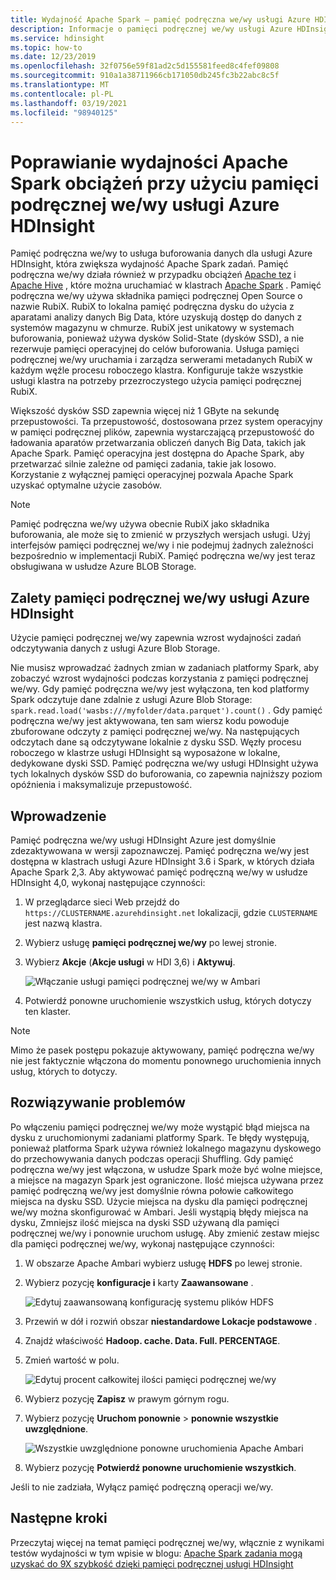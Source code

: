 ```yaml
---
title: Wydajność Apache Spark — pamięć podręczna we/wy usługi Azure HDInsight (wersja zapoznawcza)
description: Informacje o pamięci podręcznej we/wy usługi Azure HDInsight i sposobach ich użycia w celu poprawy wydajności Apache Spark.
ms.service: hdinsight
ms.topic: how-to
ms.date: 12/23/2019
ms.openlocfilehash: 32f0756e59f81ad2c5d155581feed8c4fef09808
ms.sourcegitcommit: 910a1a38711966cb171050db245fc3b22abc8c5f
ms.translationtype: MT
ms.contentlocale: pl-PL
ms.lasthandoff: 03/19/2021
ms.locfileid: "98940125"
---
```

# <a name="improve-performance-of-apache-spark-workloads-using-azure-hdinsight-io-cache"></a>Poprawianie wydajności Apache Spark obciążeń przy użyciu pamięci podręcznej we/wy usługi Azure HDInsight

Pamięć podręczna we/wy to usługa buforowania danych dla usługi Azure HDInsight, która zwiększa wydajność Apache Spark zadań. Pamięć podręczna we/wy działa również w przypadku obciążeń [Apache tez](https://tez.apache.org/) i [Apache Hive](https://hive.apache.org/) , które można uruchamiać w klastrach [Apache Spark](https://spark.apache.org/) . Pamięć podręczna we/wy używa składnika pamięci podręcznej Open Source o nazwie RubiX. RubiX to lokalna pamięć podręczna dysku do użycia z aparatami analizy danych Big Data, które uzyskują dostęp do danych z systemów magazynu w chmurze. RubiX jest unikatowy w systemach buforowania, ponieważ używa dysków Solid-State (dysków SSD), a nie rezerwuje pamięci operacyjnej do celów buforowania. Usługa pamięci podręcznej we/wy uruchamia i zarządza serwerami metadanych RubiX w każdym węźle procesu roboczego klastra. Konfiguruje także wszystkie usługi klastra na potrzeby przezroczystego użycia pamięci podręcznej RubiX.

Większość dysków SSD zapewnia więcej niż 1 GByte na sekundę przepustowości. Ta przepustowość, dostosowana przez system operacyjny w pamięci podręcznej plików, zapewnia wystarczającą przepustowość do ładowania aparatów przetwarzania obliczeń danych Big Data, takich jak Apache Spark. Pamięć operacyjna jest dostępna do Apache Spark, aby przetwarzać silnie zależne od pamięci zadania, takie jak losowo. Korzystanie z wyłącznej pamięci operacyjnej pozwala Apache Spark uzyskać optymalne użycie zasobów.  

> [!Note]  
> Pamięć podręczna we/wy używa obecnie RubiX jako składnika buforowania, ale może się to zmienić w przyszłych wersjach usługi. Użyj interfejsów pamięci podręcznej we/wy i nie podejmuj żadnych zależności bezpośrednio w implementacji RubiX.
>Pamięć podręczna we/wy jest teraz obsługiwana w usłudze Azure BLOB Storage.

## <a name="benefits-of-azure-hdinsight-io-cache"></a>Zalety pamięci podręcznej we/wy usługi Azure HDInsight

Użycie pamięci podręcznej we/wy zapewnia wzrost wydajności zadań odczytywania danych z usługi Azure Blob Storage.

Nie musisz wprowadzać żadnych zmian w zadaniach platformy Spark, aby zobaczyć wzrost wydajności podczas korzystania z pamięci podręcznej we/wy. Gdy pamięć podręczna we/wy jest wyłączona, ten kod platformy Spark odczytuje dane zdalnie z usługi Azure Blob Storage: `spark.read.load('wasbs:///myfolder/data.parquet').count()` . Gdy pamięć podręczna we/wy jest aktywowana, ten sam wiersz kodu powoduje zbuforowane odczyty z pamięci podręcznej we/wy. Na następujących odczytach dane są odczytywane lokalnie z dysku SSD. Węzły procesu roboczego w klastrze usługi HDInsight są wyposażone w lokalne, dedykowane dyski SSD. Pamięć podręczna we/wy usługi HDInsight używa tych lokalnych dysków SSD do buforowania, co zapewnia najniższy poziom opóźnienia i maksymalizuje przepustowość.

## <a name="getting-started"></a>Wprowadzenie

Pamięć podręczna we/wy usługi HDInsight Azure jest domyślnie zdezaktywowana w wersji zapoznawczej. Pamięć podręczna we/wy jest dostępna w klastrach usługi Azure HDInsight 3.6 i Spark, w których działa Apache Spark 2,3.  Aby aktywować pamięć podręczną we/wy w usłudze HDInsight 4,0, wykonaj następujące czynności:

1. W przeglądarce sieci Web przejdź do `https://CLUSTERNAME.azurehdinsight.net` lokalizacji, gdzie `CLUSTERNAME` jest nazwą klastra.

1. Wybierz usługę **pamięci podręcznej we/wy** po lewej stronie.

1. Wybierz **Akcje** (**Akcje usługi** w HDI 3,6) i **Aktywuj**.

    ![Włączanie usługi pamięci podręcznej we/wy w Ambari](./media/apache-spark-improve-performance-iocache/ambariui-enable-iocache.png "Włączanie usługi pamięci podręcznej we/wy w Ambari")

1. Potwierdź ponowne uruchomienie wszystkich usług, których dotyczy ten klaster.

> [!NOTE]  
> Mimo że pasek postępu pokazuje aktywowany, pamięć podręczna we/wy nie jest faktycznie włączona do momentu ponownego uruchomienia innych usług, których to dotyczy.

## <a name="troubleshooting"></a>Rozwiązywanie problemów
  
Po włączeniu pamięci podręcznej we/wy może wystąpić błąd miejsca na dysku z uruchomionymi zadaniami platformy Spark. Te błędy występują, ponieważ platforma Spark używa również lokalnego magazynu dyskowego do przechowywania danych podczas operacji Shuffling. Gdy pamięć podręczna we/wy jest włączona, w usłudze Spark może być wolne miejsce, a miejsce na magazyn Spark jest ograniczone. Ilość miejsca używana przez pamięć podręczną we/wy jest domyślnie równa połowie całkowitego miejsca na dysku SSD. Użycie miejsca na dysku dla pamięci podręcznej we/wy można skonfigurować w Ambari. Jeśli wystąpią błędy miejsca na dysku, Zmniejsz ilość miejsca na dyski SSD używaną dla pamięci podręcznej we/wy i ponownie uruchom usługę. Aby zmienić zestaw miejsc dla pamięci podręcznej we/wy, wykonaj następujące czynności:

1. W obszarze Apache Ambari wybierz usługę **HDFS** po lewej stronie.

1. Wybierz pozycję **konfiguracje i** karty **Zaawansowane** .

    ![Edytuj zaawansowaną konfigurację systemu plików HDFS](./media/apache-spark-improve-performance-iocache/ambariui-hdfs-service-configs-advanced.png "Edytuj zaawansowaną konfigurację systemu plików HDFS")

1. Przewiń w dół i rozwiń obszar **niestandardowe Lokacje podstawowe** .

1. Znajdź właściwość **Hadoop. cache. Data. Full. PERCENTAGE**.

1. Zmień wartość w polu.

    ![Edytuj procent całkowitej ilości pamięci podręcznej we/wy](./media/apache-spark-improve-performance-iocache/ambariui-cache-data-fullness-percentage-property.png "Edytuj procent całkowitej ilości pamięci podręcznej we/wy")

1. Wybierz pozycję **Zapisz** w prawym górnym rogu.

1. Wybierz pozycję **Uruchom ponownie**  >  **ponownie wszystkie uwzględnione**.

    ![Wszystkie uwzględnione ponowne uruchomienia Apache Ambari](./media/apache-spark-improve-performance-iocache/ambariui-restart-all-affected.png "Uruchom ponownie wszystkie uwzględnione")

1. Wybierz pozycję **Potwierdź ponowne uruchomienie wszystkich**.

Jeśli to nie zadziała, Wyłącz pamięć podręczną operacji we/wy.

## <a name="next-steps"></a>Następne kroki

Przeczytaj więcej na temat pamięci podręcznej we/wy, włącznie z wynikami testów wydajności w tym wpisie w blogu: [Apache Spark zadania mogą uzyskać do 9X szybkość dzięki pamięci podręcznej usługi HDInsight](https://azure.microsoft.com/blog/apache-spark-speedup-with-hdinsight-io-cache/)

